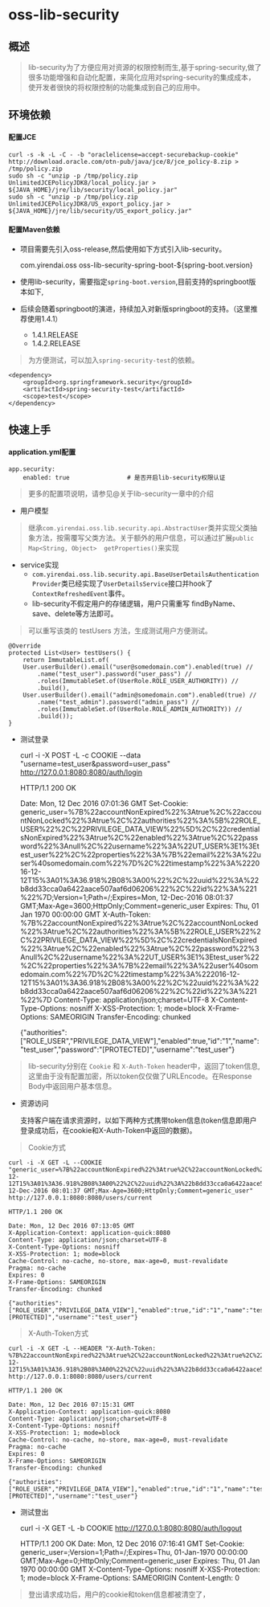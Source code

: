 # oss-lib-security

## 概述
> lib-security为了方便应用对资源的权限控制而生,基于spring-security,做了很多功能增强和自动化配置，来简化应用对spring-security的集成成本，使开发者很快的将权限控制的功能集成到自己的应用中。 

## 环境依赖

#### 配置JCE

    curl -s -k -L -C - -b "oraclelicense=accept-securebackup-cookie" http://download.oracle.com/otn-pub/java/jce/8/jce_policy-8.zip > /tmp/policy.zip
    sudo sh -c "unzip -p /tmp/policy.zip UnlimitedJCEPolicyJDK8/local_policy.jar > ${JAVA_HOME}/jre/lib/security/local_policy.jar"
    sudo sh -c "unzip -p /tmp/policy.zip UnlimitedJCEPolicyJDK8/US_export_policy.jar > ${JAVA_HOME}/jre/lib/security/US_export_policy.jar"

#### 配置Maven依赖
- 项目需要先引入oss-release,然后使用如下方式引入lib-security。

    <dependency>
        <groupId>com.yirendai.oss</groupId>
        <artifactId>oss-lib-security-spring-boot-${spring-boot.version}</artifactId>
    </dependency>

- 使用lib-security，需要指定`spring-boot.version`,目前支持的springboot版本如下,
- 后续会随着springboot的演进，持续加入对新版springboot的支持。（这里推荐使用1.4.1）

    + 1.4.1.RELEASE
    + 1.4.2.RELEASE
  
> 为方便测试，可以加入`spring-security-test`的依赖。

    <dependency>
        <groupId>org.springframework.security</groupId>
        <artifactId>spring-security-test</artifactId>
        <scope>test</scope>
    </dependency>

## 快速上手
#### application.yml配置

    app.security:
	    enabled: true                # 是否开启lib-security权限认证
	    
>  更多的配置项说明，请参见@关于lib-security一章中的介绍    

- 用户模型
> 继承`com.yirendai.oss.lib.security.api.AbstractUser`类并实现父类抽象方法，按需覆写父类方法。关于额外的用户信息，可以通过扩展`public Map<String, Object> 
getProperties()`来实现 
  
- service实现
    + `com.yirendai.oss.lib.security.api.BaseUserDetailsAuthenticationProvider`类已经实现了`UserDetailsService`接口并hook了`ContextRefreshedEvent`事件。
    + lib-security不假定用户的存储逻辑，用户只需重写 findByName、save、delete等方法即可。
	
> 可以重写该类的 testUsers 方法，生成测试用户方便测试。
	
    @Override
    protected List<User> testUsers() {
        return ImmutableList.of(
        User.userBuilder().email("user@somedomain.com").enabled(true) //
            .name("test_user").password("user_pass") //
            .roles(ImmutableSet.of(UserRole.ROLE_USER_AUTHORITY)) //
            .build(),
        User.userBuilder().email("admin@somedomain.com").enabled(true) //
            .name("test_admin").password("admin_pass") //
            .roles(ImmutableSet.of(UserRole.ROLE_ADMIN_AUTHORITY)) //
            .build());
    }
  
- 测试登录

    
    curl -i -X POST -L -c COOKIE --data "username=test_user&password=user_pass" http://127.0.0.1:8080:8080/auth/login
      
    HTTP/1.1 200 OK
      
    Date: Mon, 12 Dec 2016 07:01:36 GMT
    Set-Cookie: generic_user=%7B%22accountNonExpired%22%3Atrue%2C%22accountNonLocked%22%3Atrue%2C%22authorities%22%3A%5B%22ROLE_USER%22%2C%22PRIVILEGE_DATA_VIEW%22%5D%2C%22credentialsNonExpired%22%3Atrue%2C%22enabled%22%3Atrue%2C%22password%22%3Anull%2C%22username%22%3A%22UT_USER%3E1%3Etest_user%22%2C%22properties%22%3A%7B%22email%22%3A%22user%40somedomain.com%22%7D%2C%22timestamp%22%3A%222016-12-12T15%3A01%3A36.918%2B08%3A00%22%2C%22uuid%22%3A%22b8dd33cca0a6422aace507aaf6d06206%22%2C%22id%22%3A%221%22%7D;Version=1;Path=/;Expires=Mon, 12-Dec-2016 08:01:37 GMT;Max-Age=3600;HttpOnly;Comment=generic_user
    Expires: Thu, 01 Jan 1970 00:00:00 GMT
    X-Auth-Token: %7B%22accountNonExpired%22%3Atrue%2C%22accountNonLocked%22%3Atrue%2C%22authorities%22%3A%5B%22ROLE_USER%22%2C%22PRIVILEGE_DATA_VIEW%22%5D%2C%22credentialsNonExpired%22%3Atrue%2C%22enabled%22%3Atrue%2C%22password%22%3Anull%2C%22username%22%3A%22UT_USER%3E1%3Etest_user%22%2C%22properties%22%3A%7B%22email%22%3A%22user%40somedomain.com%22%7D%2C%22timestamp%22%3A%222016-12-12T15%3A01%3A36.918%2B08%3A00%22%2C%22uuid%22%3A%22b8dd33cca0a6422aace507aaf6d06206%22%2C%22id%22%3A%221%22%7D
    Content-Type: application/json;charset=UTF-8
    X-Content-Type-Options: nosniff
    X-XSS-Protection: 1; mode=block
    X-Frame-Options: SAMEORIGIN
    Transfer-Encoding: chunked
      
    {"authorities":["ROLE_USER","PRIVILEGE_DATA_VIEW"],"enabled":true,"id":"1","name":"test_user","password":"[PROTECTED]","username":"test_user"}
  
> lib-security分别在 `Cookie` 和 `X-Auth-Token` header中，返回了token信息,这里由于没有配置加密，所以token仅仅做了URLEncode。在Response 
	Body中返回用户基本信息。
  
- 资源访问
  
	支持客户端在请求资源时，以如下两种方式携带token信息(token信息即用户登录成功后，在cookie和X-Auth-Token中返回的数据)。  
> Cookie方式

    
	curl -i -X GET -L --COOKIE "generic_user=%7B%22accountNonExpired%22%3Atrue%2C%22accountNonLocked%22%3Atrue%2C%22authorities%22%3A%5B%22ROLE_USER%22%2C%22PRIVILEGE_DATA_VIEW%22%5D%2C%22credentialsNonExpired%22%3Atrue%2C%22enabled%22%3Atrue%2C%22password%22%3Anull%2C%22username%22%3A%22UT_USER%3E1%3Etest_user%22%2C%22properties%22%3A%7B%22email%22%3A%22user%40somedomain.com%22%7D%2C%22timestamp%22%3A%222016-12-12T15%3A01%3A36.918%2B08%3A00%22%2C%22uuid%22%3A%22b8dd33cca0a6422aace507aaf6d06206%22%2C%22id%22%3A%221%22%7D;Version=1;Path=/;Expires=Mon, 12-Dec-2016 08:01:37 GMT;Max-Age=3600;HttpOnly;Comment=generic_user" http://127.0.0.1:8080:8080/users/current
	  
	HTTP/1.1 200 OK
	  
    Date: Mon, 12 Dec 2016 07:13:05 GMT
    X-Application-Context: application-quick:8080
    Content-Type: application/json;charset=UTF-8
    X-Content-Type-Options: nosniff
    X-XSS-Protection: 1; mode=block
    Cache-Control: no-cache, no-store, max-age=0, must-revalidate
    Pragma: no-cache
    Expires: 0
    X-Frame-Options: SAMEORIGIN
    Transfer-Encoding: chunked
      
    {"authorities":["ROLE_USER","PRIVILEGE_DATA_VIEW"],"enabled":true,"id":"1","name":"test_user","password":"[PROTECTED]","username":"test_user"}

> X-Auth-Token方式

    
	curl -i -X GET -L --HEADER "X-Auth-Token: %7B%22accountNonExpired%22%3Atrue%2C%22accountNonLocked%22%3Atrue%2C%22authorities%22%3A%5B%22ROLE_USER%22%2C%22PRIVILEGE_DATA_VIEW%22%5D%2C%22credentialsNonExpired%22%3Atrue%2C%22enabled%22%3Atrue%2C%22password%22%3Anull%2C%22username%22%3A%22UT_USER%3E1%3Etest_user%22%2C%22properties%22%3A%7B%22email%22%3A%22user%40somedomain.com%22%7D%2C%22timestamp%22%3A%222016-12-12T15%3A01%3A36.918%2B08%3A00%22%2C%22uuid%22%3A%22b8dd33cca0a6422aace507aaf6d06206%22%2C%22id%22%3A%221%22%7D" http://127.0.0.1:8080:8080/users/current
      	
	HTTP/1.1 200 OK
	  
    Date: Mon, 12 Dec 2016 07:15:31 GMT
    X-Application-Context: application-quick:8080
    Content-Type: application/json;charset=UTF-8
    X-Content-Type-Options: nosniff
    X-XSS-Protection: 1; mode=block
    Cache-Control: no-cache, no-store, max-age=0, must-revalidate
    Pragma: no-cache
    Expires: 0
    X-Frame-Options: SAMEORIGIN
    Transfer-Encoding: chunked
      
    {"authorities":["ROLE_USER","PRIVILEGE_DATA_VIEW"],"enabled":true,"id":"1","name":"test_user","password":"[PROTECTED]","username":"test_user"}
  
- 测试登出

    
	curl -i -X GET -L -b COOKIE http://127.0.0.1:8080:8080/auth/logout
	
	HTTP/1.1 200 OK
    Date: Mon, 12 Dec 2016 07:16:41 GMT
    Set-Cookie: generic_user=;Version=1;Path=/;Expires=Thu, 01-Jan-1970 00:00:00 GMT;Max-Age=0;HttpOnly;Comment=generic_user
    Expires: Thu, 01 Jan 1970 00:00:00 GMT
    X-Content-Type-Options: nosniff
    X-XSS-Protection: 1; mode=block
    X-Frame-Options: SAMEORIGIN
    Content-Length: 0
> 登出请求成功后，用户的cookie和token信息都被清空了，


